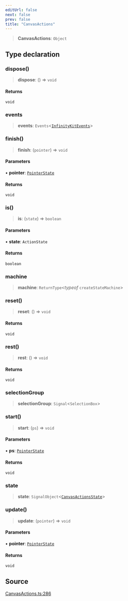 ```yaml
---
editUrl: false
next: false
prev: false
title: "CanvasActions"
---
```


> **CanvasActions**: `Object`

## Type declaration

### dispose()

> **dispose**: () => `void`

#### Returns

`void`

### events

> **events**: `Events`\<[`InfinityKitEvents`](InfinityKitEvents.md)\>

### finish()

> **finish**: (`pointer`) => `void`

#### Parameters

• **pointer**: [`PointerState`](PointerState.md)

#### Returns

`void`

### is()

> **is**: (`state`) => `boolean`

#### Parameters

• **state**: `ActionState`

#### Returns

`boolean`

### machine

> **machine**: `ReturnType`\<*typeof* `createStateMachine`\>

### reset()

> **reset**: () => `void`

#### Returns

`void`

### rest()

> **rest**: () => `void`

#### Returns

`void`

### selectionGroup

> **selectionGroup**: `Signal`\<`SelectionBox`\>

### start()

> **start**: (`ps`) => `void`

#### Parameters

• **ps**: [`PointerState`](PointerState.md)

#### Returns

`void`

### state

> **state**: `SignalObject`\<[`CanvasActionsState`](CanvasActionsState.md)\>

### update()

> **update**: (`pointer`) => `void`

#### Parameters

• **pointer**: [`PointerState`](PointerState.md)

#### Returns

`void`

## Source

[CanvasActions.ts:286](https://github.com/nodenogg-in/alpha-p2p/blob/48d1c8b099632a7e2c2080f89bcf15f0aeed6eaf/packages/infinitykit/src/CanvasActions.ts#L286)
